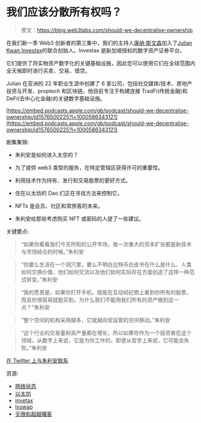 # 我们应该分散所有权吗？

> 原文：<https://blog.web3labs.com/should-we-decentralise-ownership>

在我们新一季 Web3 创新者的第三集中，我们的主持人[康纳·斯文森](https://www.linkedin.com/in/conorsvensson)加入了[Julian Kwan](https://www.linkedin.com/in/juliankwan/),[Investax](https://investax.io/)的联合创始人。Investax 是新加坡授权的数字资产证券平台。

它们提供了将实物资产数字化的关键基础设施，因此您可以使用它们在全球范围内全天候即时进行买卖、交易、借贷。

Julian 在亚洲的 22 年职业生涯中创建了 6 家公司，包括社交媒体/技术、房地产投资与开发、proptech 和区块链。他目前专注于构建连接 TradFi(传统金融)和 DeFi(去中心化金融)的关键数字基础设施。

[https://embed.podcasts.apple.com/gb/podcast/should-we-decentralise-ownership/id1576500225?i=1000586343121](https://embed.podcasts.apple.com/gb/podcast/should-we-decentralise-ownership/id1576500225?i=1000586343121)

剧集集锦:

*   朱利安是如何进入太空的？

*   为了提供 web3 类型的服务，在特定管辖区获得许可的重要性。

*   利用技术作为持有、发行和交易股票的更好方式。

*   住在以太坊的 Dao 们正在寻找方法来控制它。

*   NFTs 是会员、社区和常旅客的未来。

*   朱利安给那些考虑购买 NFT 或密码的人提了一些建议。

关键要点:

> “如果你看看我们今天所知的公开市场，每一次重大的资本扩张都是新技术与市场结合的时候。”朱利安

> “你要么生活在一个洞穴里，要么不明白比特币白皮书在什么是什么、人类如何交换价值、他们如何交流以及他们如何实际存在方面创造了这样一种范式转变。”朱利安

> “我的愿景是，如果你打开手机，就能在互动经纪商上看到你所有的股票，而且你很容易就能买到，为什么我们不能用我们所有的资产做到这一点？”朱利安

> “整个空间的机构采用越多，它就越向受监管的空间移动。”朱利安

> “这个行业的交易量和资产量都在增长，所以如果你作为一个投资者在这个领域，从数字上来说，它是为你工作的。即使从哲学上来说，它可能会失败。”朱利安

[在 Twitter 上与朱利安联系](https://twitter.com/julian2kwan)

资源:

*   [网络状态](https://thenetworkstate.com/)
*   [以太坊](https://ethereum.org/en/)
*   [invetax](http://www.investax.io/)
*   [Ixswap](http://www.ixswap.io/)
*   [无限和超越播客](https://www.infinityandbeyond.io/)
